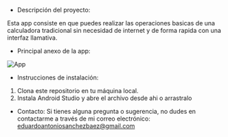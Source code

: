 - Descripción del proyecto:

Esta app consiste en que puedes realizar las operaciones basicas de una calculadora tradicional sin necesidad de internet y de forma rapida con una interfaz llamativa.



- Principal anexo de la app:

![App](https://github.com/eduarprog/Catalogo-online-Ferretero/assets/102840664/38c7ec49-7c89-4bd8-8566-bcd3958e211a)


- Instrucciones de instalación:
1. Clona este repositorio en tu máquina local.
2. Instala Android Studio y abre el archivo desde ahi o arrastralo

-  Contacto:
Si tienes alguna pregunta o sugerencia, no dudes en contactarme a través de mi correo electrónico: eduardoantoniosanchezbaez@gmail.com
